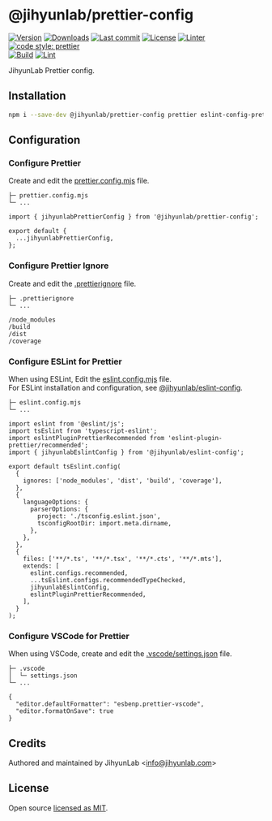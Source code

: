 # @jihyunlab/prettier-config

[![Version](https://img.shields.io/npm/v/@jihyunlab/prettier-config.svg?style=flat-square)](https://www.npmjs.com/package/@jihyunlab/prettier-config?activeTab=versions) [![Downloads](https://img.shields.io/npm/dt/@jihyunlab/prettier-config.svg?style=flat-square)](https://www.npmjs.com/package/@jihyunlab/prettier-config) [![Last commit](https://img.shields.io/github/last-commit/jihyunlab/prettier-config.svg?style=flat-square)](https://github.com/jihyunlab/prettier-config/graphs/commit-activity) [![License](https://img.shields.io/github/license/jihyunlab/prettier-config.svg?style=flat-square)](https://github.com/jihyunlab/prettier-config/blob/master/LICENSE) [![Linter](https://img.shields.io/badge/linter-eslint-blue?style=flat-square)](https://eslint.org) [![code style: prettier](https://img.shields.io/badge/code_style-prettier-ff69b4.svg?style=flat-square)](https://github.com/prettier/prettier)\
[![Build](https://github.com/jihyunlab/prettier-config/actions/workflows/build.yml/badge.svg)](https://github.com/jihyunlab/prettier-config/actions/workflows/build.yml) [![Lint](https://github.com/jihyunlab/prettier-config/actions/workflows/lint.yml/badge.svg)](https://github.com/jihyunlab/prettier-config/actions/workflows/lint.yml)

JihyunLab Prettier config.

## Installation

```bash
npm i --save-dev @jihyunlab/prettier-config prettier eslint-config-prettier eslint-plugin-prettier
```

## Configuration

### Configure Prettier

Create and edit the <U>prettier.config.mjs</U> file.

```
├─ prettier.config.mjs
└─ ...
```

```
import { jihyunlabPrettierConfig } from '@jihyunlab/prettier-config';

export default {
  ...jihyunlabPrettierConfig,
};
```

### Configure Prettier Ignore

Create and edit the <U>.prettierignore</U> file.

```
├─ .prettierignore
└─ ...
```

```
/node_modules
/build
/dist
/coverage
```

### Configure ESLint for Prettier

When using ESLint, Edit the <U>eslint.config.mjs</U> file.\
For ESLint installation and configuration, see [@jihyunlab/eslint-config](https://www.npmjs.com/package/@jihyunlab/eslint-config).

```
├─ eslint.config.mjs
└─ ...
```

```
import eslint from '@eslint/js';
import tsEslint from 'typescript-eslint';
import eslintPluginPrettierRecommended from 'eslint-plugin-prettier/recommended';
import { jihyunlabEslintConfig } from '@jihyunlab/eslint-config';

export default tsEslint.config(
  {
    ignores: ['node_modules', 'dist', 'build', 'coverage'],
  },
  {
    languageOptions: {
      parserOptions: {
        project: './tsconfig.eslint.json',
        tsconfigRootDir: import.meta.dirname,
      },
    },
  },
  {
    files: ['**/*.ts', '**/*.tsx', '**/*.cts', '**/*.mts'],
    extends: [
      eslint.configs.recommended,
      ...tsEslint.configs.recommendedTypeChecked,
      jihyunlabEslintConfig,
      eslintPluginPrettierRecommended,
    ],
  }
);
```

### Configure VSCode for Prettier

When using VSCode, create and edit the <U>.vscode/settings.json</U> file.

```
├─ .vscode
│  └─ settings.json
└─ ...
```

```
{
  "editor.defaultFormatter": "esbenp.prettier-vscode",
  "editor.formatOnSave": true
}
```

## Credits

Authored and maintained by JihyunLab <<info@jihyunlab.com>>

## License

Open source [licensed as MIT](https://github.com/jihyunlab/prettier-config/blob/master/LICENSE).
